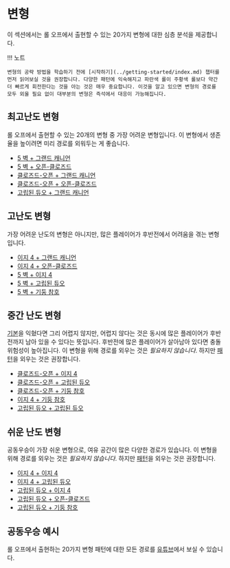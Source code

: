 # 변형

이 섹션에서는 롤 오프에서 출현할 수 있는 20가지 변형에 대한 심층 분석을 제공합니다.

!!! 노트

    변형의 공략 방법을 학습하기 전에 [시작하기](../getting-started/index.md) 챕터를 먼저 읽어보실 것을 권장합니다. 다양한 패턴에 익숙해지고 파란색 롤이 주황색 롤보다 약간 더 빠르게 회전한다는 것을 아는 것은 매우 중요합니다. 이것을 알고 있으면 변형의 경로를 모두 외울 필요 없이 대부분의 변형은 즉석에서 대응이 가능해집니다.

## 최고난도 변형

롤 오프에서 출현할 수 있는 20개의 변형 중 가장 어려운 변형입니다. 이 변형에서 생존율을 높이려면 미리 경로를 외워두는 게 좋습니다.

* [5 벽 + 그랜드 캐니언](./5-waller-grand-canyon.md)
* [5 벽 + 오픈-클로즈드](./5-waller-open-closed.md)
* [클로즈드-오픈 + 그랜드 캐니언](./closed-open-grand-canyon.md)
* [클로즈드-오픈 + 오픈-클로즈드](./closed-open-open-closed.md)
* [고립된 듀오 + 그랜드 캐니언](./isolated-duo-grand-canyon.md)

## 고난도 변형

가장 어려운 난도의 변형은 아니지만, 많은 플레이어가 후반전에서 어려움을 겪는 변형입니다.

* [이지 4 + 그랜드 캐니언](./easy-4-grand-canyon.md)
* [이지 4 + 오픈-클로즈드](./easy-4-open-closed.md)
* [5 벽 + 이지 4](./5-waller-easy-4.md)
* [5 벽 + 고립된 듀오](./5-waller-isolated-duo.md)
* [5 벽 + 기둥 참호](./5-waller-pillar-trench.md)

## 중간 난도 변형

[기본](../getting-started/index.md)을 익혔다면 그리 어렵지 않지만, 어렵지 않다는 것은 동시에 많은 플레이어가 후반전까지 남아 있을 수 있다는 뜻입니다. 후반전에 많은 플레이어가 살아남아 있다면 충돌 위험성이 높아집니다. 이 변형을 위해 경로를 외우는 것은 *필요하지 않습니다*. 하지만 [패턴](../rolls/index.md)을 외우는 것은 권장합니다.

* [클로즈드-오픈 + 이지 4](./closed-open-easy-4.md)
* [클로즈드-오픈 + 고립된 듀오](./closed-open-isolated-duo.md)
* [클로즈드-오픈 + 기둥 참호](./closed-open-pillar-trench.md)
* [이지 4 + 기둥 참호](./easy-4-pillar-trench.md)
* [고립된 듀오 + 고립된 듀오](./isolated-duo-isolated-duo.md)

## 쉬운 난도 변형

공동우승이 가장 쉬운 변형으로, 여유 공간이 많은 다양한 경로가 있습니다. 이 변형을 위해 경로를 외우는 것은 *필요하지 않습니다*. 하지만 [패턴](../rolls/index.md)을 외우는 것은 권장합니다.

* [이지 4 + 이지 4](./easy-4-easy-4.md)
* [이지 4 + 고립된 듀오](./easy-4-isolated-duo.md)
* [고립된 듀오 + 이지 4](./isolated-duo-easy-4.md)
* [고립된 듀오 + 오픈-클로즈드](./isolated-duo-open-closed)
* [고립된 듀오 + 기둥 참호](./isolated-duo-pillar-trench.md)

## 공동우승 예시

롤 오프에서 출현하는 20가지 변형 패턴에 대한 모든 경로를 [유튜브](https://www.youtube.com/playlist?list=PLG_QNSp9ZgJLWYSNl4vY26VJCZeOQHO1F)에서 보실 수 있습니다.
